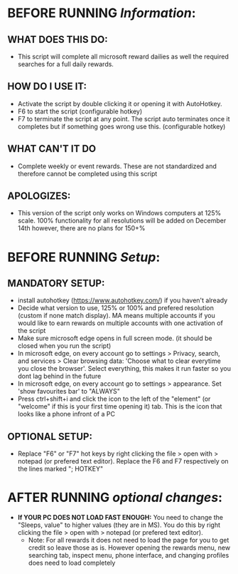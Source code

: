 # BEFORE RUNNING *Information*:
## WHAT DOES THIS DO: 
- This script will complete all microsoft reward dailies as well the required searches for a full daily rewards.
## **HOW DO I USE IT**: 
- Activate the script by double clicking it or opening it with AutoHotkey. 
- F6 to start the script (configurable hotkey)
- F7 to terminate the script at any point. The script auto terminates once it completes but if something goes wrong use this. (configurable hotkey)
## WHAT CAN'T IT DO
- Complete weekly or event rewards. These are not standardized and therefore cannot be completed using this script
## APOLOGIZES:
- This version of the script only works on Windows computers at 125% scale. 100% functionality for all resolutions will be added on December 14th however, there are no plans for 150+%
# BEFORE RUNNING *Setup*:
## **MANDATORY** SETUP: 
- install autohotkey (https://www.autohotkey.com/) if you haven't already    
- Decide what version to use, 125% or 100% and prefered resolution (custom if none match display).  MA means multiple accounts if you would like to earn rewards on multiple accounts with one activation of the script
- Make sure microsoft edge opens in full screen mode. (it should be closed when you run the script)
- In microsoft edge, on every account go to settings > Privacy, search, and services > Clear browsing data: 'Choose what to clear everytime you close the browser'. Select everything, this makes it run faster so you dont lag behind in the future
- In microsoft edge, on every account go to settings > appearance. Set 'show favourites bar' to "ALWAYS"
- Press ctrl+shift+i and click the icon to the left of the "element" (or "welcome" if this is your first time opening it) tab. This is the icon that looks like a phone infront of a PC
## OPTIONAL SETUP:
- Replace "F6" or "F7" hot keys by right clicking the file > open with > notepad (or prefered text editor). Replace the F6 and F7 respectively on the lines marked "; HOTKEY"
# AFTER RUNNING *optional changes*:
- **If YOUR PC DOES NOT LOAD FAST ENOUGH:** You need to change the "Sleeps, value" to higher values (they are in MS). You do this by right clicking the file > open with > notepad (or prefered text editor). 
  -  Note: For all rewards it does not need to load the page for you to get credit so leave those as is. However opening the rewards menu, new searching tab, inspect menu, phone interface, and changing profiles does need to load completely
